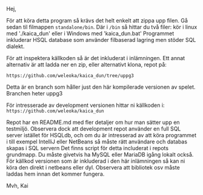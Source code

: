 Hej,

För att köra detta program så krävs det helt enkelt att zippa upp filen. Gå sedan til filmappen `standalone/bin`. Där i `/bin` så hittar du två filer: kör i linux med './kaica_dun' eller i Windows med 'kaica_dun.bat' Programmet inkluderar HSQL database som använder filbaserad lagring men stöder SQL dialekt. 

För att inspektera källkoden så är det inkluderat i inlämningen. Ett annat alternativ är att ladda ner en zip, eller alternativt klona, repot på: 

`https://github.com/weleoka/kaica_dun/tree/uppg3`

Detta är en branch som håller just den här kompilerade versionen av spelet. Branchen heter uppg3

För intresserade av development versionen hittar ni källkoden i:
`https://github.com/weleoka/kaica_dun`

Repot har en README.md med fler detaljer om hur man sätter upp en testmiljö. Observera dock att development repot använder en full SQL server istället för HSQLdb, och om du är intresserad av att köra programmet i till exempel IntelliJ eller NetBeans så måste rätt användare och databas skapas i SQL servern Det finns script för detta includerat i repots grundmapp. Du måste givetvis ha MySQL eller MariaDB igång lokalt också. För källkod versionen som är inkluderad i den här inlämningen så kan ni köra den direkt i netbeans eller dyl. Observera att bibliotek osv måste laddas hem innan det kommer fungera. 


Mvh, Kai
